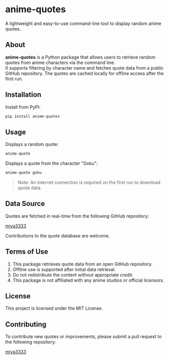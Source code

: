 # anime-quotes

A lightweight and easy-to-use command-line tool to display random anime quotes.

## About

**anime-quotes** is a Python package that allows users to retrieve random quotes from anime characters via the command line.  
It supports filtering by character name and fetches quote data from a public GitHub repository. The quotes are cached locally for offline access after the first run.

## Installation

Install from PyPI:

```bash
pip install anime-quotes
```

## Usage

Displays a random quote:
```bash
anime-quote
```

Displays a quote from the character "Goku":
```bash
anime-quote goku
```

> Note: An internet connection is required on the first run to download quote data.

## Data Source

Quotes are fetched in real-time from the following GitHub repository:

[miya3333](https://github.com/miya3333/anime-quotes-data)

Contributions to the quote database are welcome.


## Terms of Use

1. This package retrieves quote data from an open GitHub repository.
2. Offline use is supported after initial data retrieval.
3. Do not redistribute the content without appropriate credit.
4. This package is not affiliated with any anime studios or official licensors.

## License

This project is licensed under the MIT License.

## Contributing

To contribute new quotes or improvements, please submit a pull request to the following repository:

[miya3333](https://github.com/miya3333/anime-quotes-data)
